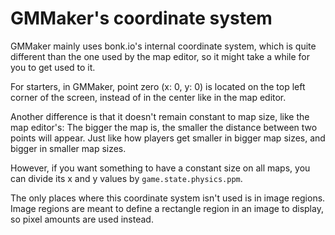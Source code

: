 # GMMaker's coordinate system

GMMaker mainly uses bonk.io's internal coordinate system, which is quite different than the one used by the map editor, so it might take a while for you to get used to it. 

For starters, in GMMaker, point zero (x: 0, y: 0) is located on the top left corner of the screen, instead of in the center like in the map editor.

Another difference is that it doesn't remain constant to map size, like the map editor's: The bigger the map is, the smaller the distance between two points will appear. Just like how players get smaller in bigger map sizes, and bigger in smaller map sizes.

However, if you want something to have a constant size on all maps, you can divide its x and y values by `game.state.physics.ppm`.

The only places where this coordinate system isn't used is in image regions. Image regions are meant to define a rectangle region in an image to display, so pixel amounts are used instead.